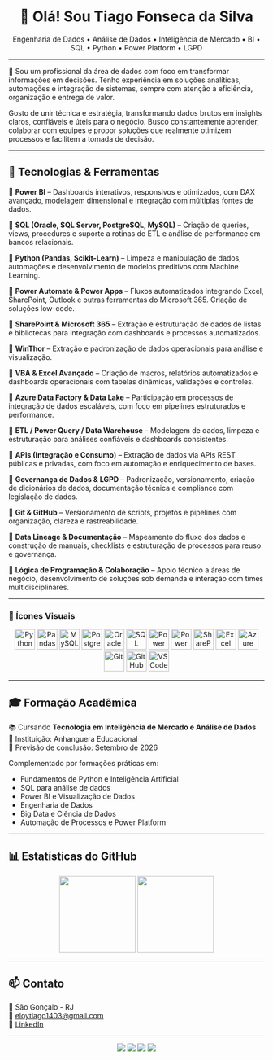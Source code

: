 <h1 align="center">👋 Olá! Sou Tiago Fonseca da Silva</h1>
<p align="center">
Engenharia de Dados • Análise de Dados • Inteligência de Mercado • BI • SQL • Python • Power Platform • LGPD
</p>

---

🎯 Sou um profissional da área de dados com foco em transformar informações em decisões. Tenho experiência em soluções analíticas, automações e integração de sistemas, sempre com atenção à eficiência, organização e entrega de valor.

Gosto de unir técnica e estratégia, transformando dados brutos em insights claros, confiáveis e úteis para o negócio. Busco constantemente aprender, colaborar com equipes e propor soluções que realmente otimizem processos e facilitem a tomada de decisão.

---

## 🚀 Tecnologias & Ferramentas

🔹 **Power BI** – Dashboards interativos, responsivos e otimizados, com DAX avançado, modelagem dimensional e integração com múltiplas fontes de dados.

🔹 **SQL (Oracle, SQL Server, PostgreSQL, MySQL)** – Criação de queries, views, procedures e suporte a rotinas de ETL e análise de performance em bancos relacionais.

🔹 **Python (Pandas, Scikit-Learn)** – Limpeza e manipulação de dados, automações e desenvolvimento de modelos preditivos com Machine Learning.

🔹 **Power Automate & Power Apps** – Fluxos automatizados integrando Excel, SharePoint, Outlook e outras ferramentas do Microsoft 365. Criação de soluções low-code.

🔹 **SharePoint & Microsoft 365** – Extração e estruturação de dados de listas e bibliotecas para integração com dashboards e processos automatizados.

🔹 **WinThor** – Extração e padronização de dados operacionais para análise e visualização.

🔹 **VBA & Excel Avançado** – Criação de macros, relatórios automatizados e dashboards operacionais com tabelas dinâmicas, validações e controles.

🔹 **Azure Data Factory & Data Lake** – Participação em processos de integração de dados escaláveis, com foco em pipelines estruturados e performance.

🔹 **ETL / Power Query / Data Warehouse** – Modelagem de dados, limpeza e estruturação para análises confiáveis e dashboards consistentes.

🔹 **APIs (Integração e Consumo)** – Extração de dados via APIs REST públicas e privadas, com foco em automação e enriquecimento de bases.

🔹 **Governança de Dados & LGPD** – Padronização, versionamento, criação de dicionários de dados, documentação técnica e compliance com legislação de dados.

🔹 **Git & GitHub** – Versionamento de scripts, projetos e pipelines com organização, clareza e rastreabilidade.

🔹 **Data Lineage & Documentação** – Mapeamento do fluxo dos dados e construção de manuais, checklists e estruturação de processos para reuso e governança.

🔹 **Lógica de Programação & Colaboração** – Apoio técnico a áreas de negócio, desenvolvimento de soluções sob demanda e interação com times multidisciplinares.

---

### 🧰 Ícones Visuais

<p align="center">
  <img src="https://cdn.jsdelivr.net/gh/devicons/devicon/icons/python/python-original.svg" width="40" title="Python"/>
  <img src="https://cdn.jsdelivr.net/gh/devicons/devicon/icons/pandas/pandas-original.svg" width="40" title="Pandas"/>
  <img src="https://cdn.jsdelivr.net/gh/devicons/devicon/icons/mysql/mysql-original.svg" width="40" title="MySQL"/>
  <img src="https://cdn.jsdelivr.net/gh/devicons/devicon/icons/postgresql/postgresql-original.svg" width="40" title="PostgreSQL"/>
  <img src="https://cdn.jsdelivr.net/gh/devicons/devicon/icons/oracle/oracle-original.svg" width="40" title="Oracle"/>
  <img src="https://cdn.jsdelivr.net/gh/devicons/devicon/icons/microsoftsqlserver/microsoftsqlserver-plain.svg" width="40" title="SQL Server"/>
  <img src="https://img.icons8.com/color/48/000000/power-bi.png" width="40" title="Power BI"/>
  <img src="https://raw.githubusercontent.com/microsoft/powerplatform-icons/main/Power%20Automate/svg/powerautomate.svg" width="40" title="Power Automate"/>
  <img src="https://img.icons8.com/color/48/000000/microsoft-sharepoint-2019.png" width="40" title="SharePoint"/>
  <img src="https://img.icons8.com/fluency/48/000000/microsoft-excel-2019.png" width="40" title="Excel VBA"/>
  <img src="https://img.icons8.com/color/48/000000/azure-1.png" width="40" title="Azure Data Factory"/>
  <img src="https://cdn.jsdelivr.net/gh/devicons/devicon/icons/git/git-original.svg" width="40" title="Git"/>
  <img src="https://cdn.jsdelivr.net/gh/devicons/devicon/icons/github/github-original.svg" width="40" title="GitHub"/>
  <img src="https://cdn.jsdelivr.net/gh/devicons/devicon/icons/vscode/vscode-original.svg" width="40" title="VS Code"/>
</p>

---

## 🎓 Formação Acadêmica

📚 Cursando **Tecnologia em Inteligência de Mercado e Análise de Dados**  
🏫 Instituição: Anhanguera Educacional  
📅 Previsão de conclusão: Setembro de 2026

Complementado por formações práticas em:
- Fundamentos de Python e Inteligência Artificial
- SQL para análise de dados
- Power BI e Visualização de Dados
- Engenharia de Dados
- Big Data e Ciência de Dados
- Automação de Processos e Power Platform

---

## 📊 Estatísticas do GitHub

<p align="center">
  <img src="https://github-readme-stats.vercel.app/api?username=tiago639&show_icons=true&theme=radical" height="150"/>
  <img src="https://github-readme-stats.vercel.app/api/top-langs/?username=tiago639&layout=compact&theme=radical" height="150"/>
</p>

---

## 📫 Contato

📍 São Gonçalo - RJ  
📧 eloytiago1403@gmail.com  
🔗 [LinkedIn](https://www.linkedin.com/in/tiago-fonseca-da-silva-126aa22a5)

---

<p align="center">
  <img src="https://img.shields.io/badge/Power_BI-analytics-yellow?style=for-the-badge&logo=powerbi&logoColor=black"/>
  <img src="https://img.shields.io/badge/SQL-Server-blue?style=for-the-badge&logo=microsoftsqlserver&logoColor=white"/>
  <img src="https://img.shields.io/badge/Python-Automation-blue?style=for-the-badge&logo=python&logoColor=white"/>
  <img src="https://img.shields.io/badge/Governança-LGPD-lightgrey?style=for-the-badge"/>
</p>
